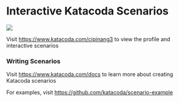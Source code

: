 # Interactive Katacoda Scenarios

[![](http://shields.katacoda.com/katacoda/cipinang3/count.svg)](https://www.katacoda.com/cipinang3 "Get your profile on Katacoda.com")

Visit https://www.katacoda.com/cipinang3 to view the profile and interactive scenarios

### Writing Scenarios
Visit https://www.katacoda.com/docs to learn more about creating Katacoda scenarios

For examples, visit https://github.com/katacoda/scenario-example
